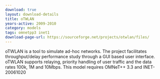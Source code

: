 ```yaml
---
download: true
layout: download-details
title: oTWLAN
years-active: 2009-2010
category: models
tags: omnetpp3 inet1
download-page-url: https://sourceforge.net/projects/otwlan/files/
---
```


oTWLAN is a tool to simulate ad-hoc networks. The project facilitates
throughput/delay performance study through a GUI based user interface. oTWLAN
supports relaying, priority handling of user traffic and the data rates 100k, 1M
and 10Mbps. This model requires OMNeT++ 3.3 and INET-20061020
